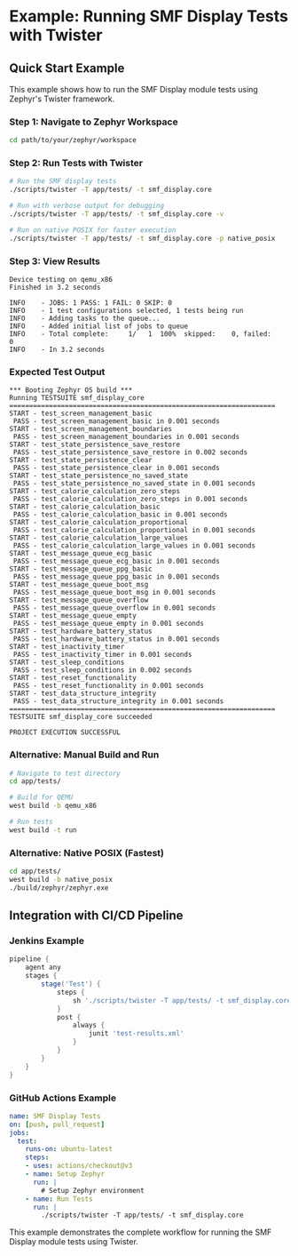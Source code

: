 # Example: Running SMF Display Tests with Twister

## Quick Start Example

This example shows how to run the SMF Display module tests using Zephyr's Twister framework.

### Step 1: Navigate to Zephyr Workspace
```bash
cd path/to/your/zephyr/workspace
```

### Step 2: Run Tests with Twister
```bash
# Run the SMF display tests
./scripts/twister -T app/tests/ -t smf_display.core

# Run with verbose output for debugging
./scripts/twister -T app/tests/ -t smf_display.core -v

# Run on native POSIX for faster execution
./scripts/twister -T app/tests/ -t smf_display.core -p native_posix
```

### Step 3: View Results
```
Device testing on qemu_x86
Finished in 3.2 seconds

INFO    - JOBS: 1 PASS: 1 FAIL: 0 SKIP: 0 
INFO    - 1 test configurations selected, 1 tests being run
INFO    - Adding tasks to the queue...
INFO    - Added initial list of jobs to queue
INFO    - Total complete:     1/   1  100%  skipped:    0, failed:    0
INFO    - In 3.2 seconds
```

### Expected Test Output
```
*** Booting Zephyr OS build ***
Running TESTSUITE smf_display_core
===================================================================
START - test_screen_management_basic
 PASS - test_screen_management_basic in 0.001 seconds
START - test_screen_management_boundaries  
 PASS - test_screen_management_boundaries in 0.001 seconds
START - test_state_persistence_save_restore
 PASS - test_state_persistence_save_restore in 0.002 seconds
START - test_state_persistence_clear
 PASS - test_state_persistence_clear in 0.001 seconds
START - test_state_persistence_no_saved_state
 PASS - test_state_persistence_no_saved_state in 0.001 seconds
START - test_calorie_calculation_zero_steps
 PASS - test_calorie_calculation_zero_steps in 0.001 seconds
START - test_calorie_calculation_basic
 PASS - test_calorie_calculation_basic in 0.001 seconds
START - test_calorie_calculation_proportional
 PASS - test_calorie_calculation_proportional in 0.001 seconds
START - test_calorie_calculation_large_values
 PASS - test_calorie_calculation_large_values in 0.001 seconds
START - test_message_queue_ecg_basic
 PASS - test_message_queue_ecg_basic in 0.001 seconds
START - test_message_queue_ppg_basic
 PASS - test_message_queue_ppg_basic in 0.001 seconds
START - test_message_queue_boot_msg
 PASS - test_message_queue_boot_msg in 0.001 seconds
START - test_message_queue_overflow
 PASS - test_message_queue_overflow in 0.001 seconds
START - test_message_queue_empty
 PASS - test_message_queue_empty in 0.001 seconds
START - test_hardware_battery_status
 PASS - test_hardware_battery_status in 0.001 seconds
START - test_inactivity_timer
 PASS - test_inactivity_timer in 0.001 seconds
START - test_sleep_conditions
 PASS - test_sleep_conditions in 0.002 seconds
START - test_reset_functionality
 PASS - test_reset_functionality in 0.001 seconds
START - test_data_structure_integrity
 PASS - test_data_structure_integrity in 0.001 seconds
===================================================================
TESTSUITE smf_display_core succeeded

PROJECT EXECUTION SUCCESSFUL
```

### Alternative: Manual Build and Run
```bash
# Navigate to test directory
cd app/tests/

# Build for QEMU
west build -b qemu_x86

# Run tests
west build -t run
```

### Alternative: Native POSIX (Fastest)
```bash
cd app/tests/
west build -b native_posix
./build/zephyr/zephyr.exe
```

## Integration with CI/CD Pipeline

### Jenkins Example
```groovy
pipeline {
    agent any
    stages {
        stage('Test') {
            steps {
                sh './scripts/twister -T app/tests/ -t smf_display.core --xml-out test-results.xml'
            }
            post {
                always {
                    junit 'test-results.xml'
                }
            }
        }
    }
}
```

### GitHub Actions Example
```yaml
name: SMF Display Tests
on: [push, pull_request]
jobs:
  test:
    runs-on: ubuntu-latest
    steps:
    - uses: actions/checkout@v3
    - name: Setup Zephyr
      run: |
        # Setup Zephyr environment
    - name: Run Tests
      run: |
        ./scripts/twister -T app/tests/ -t smf_display.core
```

This example demonstrates the complete workflow for running the SMF Display module tests using Twister.
